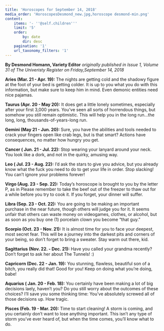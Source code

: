 ```yaml
---
title: 'Horoscopes for September 14, 2018'
media_order: 'HoroscopesDesmond_new.jpg,horoscope desmond-min.png'
content:
    items: '- ''@self.children'''
    limit: '5'
    order:
        by: date
        dir: desc
    pagination: '1'
    url_taxonomy_filters: '1'
---
```


**By Desmond Homann, Variety Editor** _originally published in Issue 1, Volume 31 of The Univeristy Register on Friday,September 14, 2018_

**Aries (Mar. 21 - Apr. 19):** The nights are getting cold and the shadowy figure at the foot of your bed is getting colder. It is up to you what you do with this information, but make sure to keep him in mind. Even demonic entities need nice pajamas.

**Taurus (Apr. 20 - May 20):** It does get a little lonely sometimes, especially after your first 3,000 years. You’ve seen all sorts of horrendous things, but somehow you still remain optimistic. This will help you in the long run...the long, long, thousands-of-years-long run.

**Gemini (May 21 - Jun. 20):** Sure, you have the abilities and tools needed to crack your fingers open like crab legs, but is that smart? Actions have consequences, no matter how hungry you get.

**Cancer ( Jun. 21 - Jul. 22):** Stop wearing your lanyard around your neck. You look like a dork, and not in the quirky, amusing way.

**Leo ( Jul. 23 - Aug. 22):** I’d ask the stars to give you advice, but you already know what the fuck you need to do to get your life in order. Stop slacking! You can’t ignore your problems forever!

**Virgo (Aug. 23 - Sep. 22):** Today’s horoscope is brought to you by the letter P, as in Please remember to take the beef out of the freezer to thaw out for a while before you try to cook it. If you forget, your dinner will suffer.

**Libra (Sep. 23 - Oct. 22):** You are going to be making an important purchase in the near future, though others will judge you for it. It seems unfair that others can waste money on videogames, clothes, or alcohol, but as soon as you buy one (1) porcelain clown you become “that guy.”

**Scorpio (Oct. 23 - Nov. 21):** It is almost time for you to face your deepest, most secret fear. This will be a journey into the darkest pits and corners of your being, so don’t forget to bring a sweater. Stay warm out there, kid.

**Sagittarius (Nov. 22. - Dec. 21):** Have you called your grandma recently? Don’t forget to ask her about The Tunnels! :)

**Capricorn (Dec. 22 - Jan. 19):** You stunning, flawless, beautiful son of a bitch, you really did that! Good for you! Keep on doing what you’re doing, babe!

**Aquarius ( Jan. 20 - Feb. 18):** You certainly have been making a lot of big decisions laely, haven’t you? Do you still worry about the outcomes of these choices? I’ll save you some thinking time: You’ve absolutely screwed all of those decisions up. How tragic.

**Pisces (Feb. 19 - Mar. 20):** Time to start cleaning! A storm is coming, and you certainly don’t want to lose anything important. This isn’t any type of storm you’ve ever heard of, but when the time comes, you’ll know what to do.